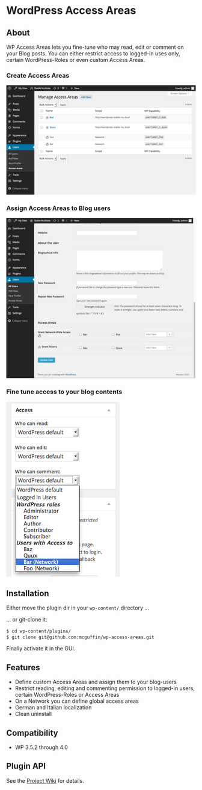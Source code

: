 WordPress Access Areas
======================

About
-----
WP Access Areas lets you fine-tune who may read, edit or comment on your Blog posts.
You can either restrict access to logged-in uses only, certain WordPress-Roles or 
even custom Access Areas.


### Create Access Areas
![Area Access Manager](screenshot-1.png)


### Assign Access Areas to Blog users
![User Editing](screenshot-2.png)


### Fine tune access to your blog contents
![Post Access Control](screenshot-3.png)


Installation
------------
Either move the plugin dir in your `wp-content/` directory ...

... or git-clone it:
```
$ cd wp-content/plugins/
$ git clone git@github.com:mcguffin/wp-access-areas.git
```

Finally activate it in the GUI.

Features
--------
- Define custom Access Areas and assign them to your blog-users
- Restrict reading, editing and commenting permission to logged-in users, certain WordPress-Roles or Access Areas
- On a Network you can define global access areas
- German and Italian localization
- Clean uninstall

Compatibility
-------------
- WP 3.5.2 through 4.0

Plugin API
----------
See the [Project Wiki](../../wiki/) for details.

